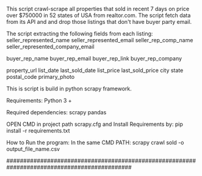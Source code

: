 This script crawl-scrape all properties that sold in recent 7 days on price over $750000 in 52 states of USA from realtor.com.
The script fetch data from its API and and drop those listings that don't have buyer party email. 

The script extracting the following fields from each listing:
seller_represented_name
seller_represented_email
seller_rep_comp_name
seller_represented_company_email
            
buyer_rep_name
buyer_rep_email
buyer_rep_link
buyer_rep_company

            
property_url
list_date
last_sold_date
list_price
last_sold_price
city
state
postal_code
primary_photo


This is script is build in python scrapy framework.

Requirements: Python 3 +

Required dependencies:
scrapy
pandas

OPEN CMD in project path scrapy.cfg and Install Requirements by:
pip install -r requirements.txt


How to Run the program:
In the same CMD PATH: scrapy crawl sold -o output_file_name.csv

#############################################################################################




